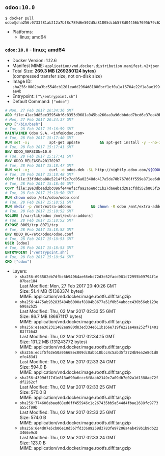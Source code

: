 ## `odoo:10.0`

```console
$ docker pull odoo@sha256:0733f81ab212a7bf8c789d6e502d5a81805dcbb578d04456b7695b79c624e60f
```

-	Platforms:
	-	linux; amd64

### `odoo:10.0` - linux; amd64

-	Docker Version: 1.12.6
-	Manifest MIME: `application/vnd.docker.distribution.manifest.v2+json`
-	Total Size: **269.3 MB (269280124 bytes)**  
	(compressed transfer size, not on-disk size)
-	Image ID: `sha256:0802ba3bc5540cb1201eadd2964d81880bcf1ef0a1a16704e22f1a8ae199ae4b`
-	Entrypoint: `["\/entrypoint.sh"]`
-	Default Command: `["odoo"]`

```dockerfile
# Mon, 27 Feb 2017 20:34:36 GMT
ADD file:41ac8d85ee35954bf6c8353d9681a045ba260aa9a96dbbded7bcd6e37ee49bea in / 
# Mon, 27 Feb 2017 20:34:37 GMT
CMD ["/bin/bash"]
# Tue, 28 Feb 2017 15:16:59 GMT
MAINTAINER Odoo S.A. <info@odoo.com>
# Tue, 28 Feb 2017 15:17:40 GMT
RUN set -x;         apt-get update         && apt-get install -y --no-install-recommends             ca-certificates             curl             node-less             python-gevent             python-pip             python-renderpm             python-support             python-watchdog         && curl -o wkhtmltox.deb -SL http://nightly.odoo.com/extra/wkhtmltox-0.12.1.2_linux-jessie-amd64.deb         && echo '40e8b906de658a2221b15e4e8cd82565a47d7ee8 wkhtmltox.deb' | sha1sum -c -         && dpkg --force-depends -i wkhtmltox.deb         && apt-get -y install -f --no-install-recommends         && apt-get purge -y --auto-remove -o APT::AutoRemove::RecommendsImportant=false -o APT::AutoRemove::SuggestsImportant=false npm         && rm -rf /var/lib/apt/lists/* wkhtmltox.deb         && pip install psycogreen==1.0
# Tue, 28 Feb 2017 15:17:41 GMT
ENV ODOO_VERSION=10.0
# Tue, 28 Feb 2017 15:17:41 GMT
ENV ODOO_RELEASE=20170207
# Tue, 28 Feb 2017 15:18:47 GMT
RUN set -x;         curl -o odoo.deb -SL http://nightly.odoo.com/${ODOO_VERSION}/nightly/deb/odoo_${ODOO_VERSION}.${ODOO_RELEASE}_all.deb         && echo '5d2fb0cc03fa0795a7b2186bb341caa74d372e82 odoo.deb' | sha1sum -c -         && dpkg --force-depends -i odoo.deb         && apt-get update         && apt-get -y install -f --no-install-recommends         && rm -rf /var/lib/apt/lists/* odoo.deb
# Tue, 28 Feb 2017 15:18:48 GMT
COPY file:33fddeba88e5214ff2c7cd05a02348dc417a5de70b767d6ff559e871ee6d046a in / 
# Tue, 28 Feb 2017 15:18:49 GMT
COPY file:18e3dbead2bc096fe44ef1cfaa2a6e8dc1b27daeeb1d281cfdd552b805f2e767 in /etc/odoo/ 
# Tue, 28 Feb 2017 15:18:50 GMT
RUN chown odoo /etc/odoo/odoo.conf
# Tue, 28 Feb 2017 15:18:51 GMT
RUN mkdir -p /mnt/extra-addons         && chown -R odoo /mnt/extra-addons
# Tue, 28 Feb 2017 15:18:52 GMT
VOLUME [/var/lib/odoo /mnt/extra-addons]
# Tue, 28 Feb 2017 15:18:52 GMT
EXPOSE 8069/tcp 8071/tcp
# Tue, 28 Feb 2017 15:18:52 GMT
ENV ODOO_RC=/etc/odoo/odoo.conf
# Tue, 28 Feb 2017 15:18:53 GMT
USER [odoo]
# Tue, 28 Feb 2017 15:18:53 GMT
ENTRYPOINT ["/entrypoint.sh"]
# Tue, 28 Feb 2017 15:18:54 GMT
CMD ["odoo"]
```

-	Layers:
	-	`sha256:693502eb7dfbc6b94964ae66ebc72d3e32facd981c72995b09794f1e87bac184`  
		Last Modified: Mon, 27 Feb 2017 20:40:26 GMT  
		Size: 51.4 MB (51363374 bytes)  
		MIME: application/vnd.docker.image.rootfs.diff.tar.gzip
	-	`sha256:4475ab932835484b6000af8884b8677a51f0b54abdcc430b56eb123e690a2b25`  
		Last Modified: Thu, 02 Mar 2017 02:33:55 GMT  
		Size: 86.7 MB (86671117 bytes)  
		MIME: application/vnd.docker.image.rootfs.diff.tar.gzip
	-	`sha256:e1ea302311482ea980d83ed334e611b166e719fe221e4aa252f7140183f756d2`  
		Last Modified: Thu, 02 Mar 2017 02:34:15 GMT  
		Size: 131.2 MB (131243772 bytes)  
		MIME: application/vnd.docker.image.rootfs.diff.tar.gzip
	-	`sha256:edcf5f63e50a95668ec009dc8abb18bcc4c5abd5f2724b9ea2e8d1d8efe483d1`  
		Last Modified: Thu, 02 Mar 2017 02:33:24 GMT  
		Size: 594.0 B  
		MIME: application/vnd.docker.image.rootfs.diff.tar.gzip
	-	`sha256:4399df17d1e813a690a6ccc6f8aab2149c7a09db7e02a1d1388ae72fdf2262cf`  
		Last Modified: Thu, 02 Mar 2017 02:33:25 GMT  
		Size: 570.0 B  
		MIME: application/vnd.docker.image.rootfs.diff.tar.gzip
	-	`sha256:774606abaed88ed0ff455946c1c267435bb5a544d4fbae2688fc9773a55cf09b`  
		Last Modified: Thu, 02 Mar 2017 02:33:25 GMT  
		Size: 574.0 B  
		MIME: application/vnd.docker.image.rootfs.diff.tar.gzip
	-	`sha256:6e4d07e5cb06e10d567fd33689259d3783fe97206a4ab459b1b9db223466e9c0`  
		Last Modified: Thu, 02 Mar 2017 02:33:24 GMT  
		Size: 123.0 B  
		MIME: application/vnd.docker.image.rootfs.diff.tar.gzip
